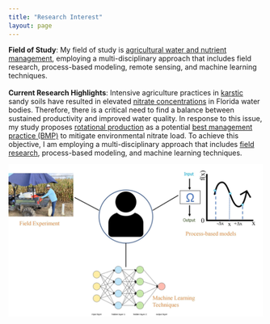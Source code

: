 ```yaml
---
title: "Research Interest"
layout: page
---
```




**Field of Study**: My field of study is [agricultural water and nutrient management](www.nifa.usda.gov/about-nifa/impacts/dashboard-agricultural-water-use-nutrient-management), employing a multi-disciplinary approach that includes field research, process-based modeling, remote sensing, and machine learning techniques. <br>
    <br>
**Current Research Highlights**: Intensive agriculture practices in <a href="https://www.usgs.gov/mission-areas/water-resources/science/karst-aquifers">karstic</a> sandy soils have resulted in elevated <a href="https://www.mysuwanneeriver.com/DocumentCenter/View/130/2007-Nitrate-Trend-Report?bidId=">nitrate concentrations</a> in Florida water bodies. Therefore, there is a critical need to find a balance between sustained productivity and improved water quality. In response to this issue, my study proposes <a href="https://www.ams.usda.gov/grades-standards/crop-rotation-practice-standard#:~:text=Section%20205.205%2C%20the%20crop%20rotation%20practice%20standard%2C%20is,conserve%20nutrients%2C%20and%20protect%20the%20soil%20against%20erosion.">rotational production</a> as a potential <a href="https://www.fdacs.gov/Agriculture-Industry/Water/Agricultural-Best-Management-Practices">best management practice (BMP)</a> to mitigate environmental nitrate load. To achieve this objective, I am employing a multi-disciplinary approach that includes <a href="https://edis.ifas.ufl.edu/publication/AE581">field research</a>, process-based modeling, and machine learning techniques.   

![highlight](research1.jpeg)
